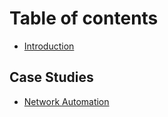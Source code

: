 # Table of contents

* [Introduction](README.md)

## Case Studies

* [Network Automation](case-studies/ntc.md)
